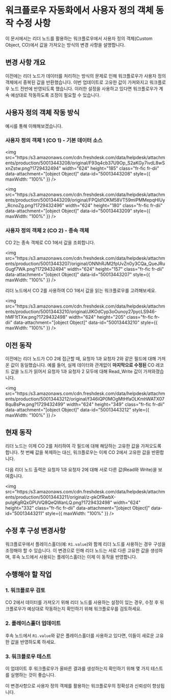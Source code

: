 # 워크플로우 자동화에서 사용자 정의 객체 동작 수정 사항

이 문서에서는 리더 노드를 활용하는 워크플로우에서 사용자 정의 객체(Custom Object, CO)에서 값을 가져오는 방식의 변경 사항을 설명합니다.

## 변경 사항 개요

이전에는 리더 노드가 데이터를 처리하는 방식의 문제로 인해 워크플로우가 사용자 정의 객체에서 중복된 값을 반환했습니다. 이번 업데이트로 고유한 값이 가져와지고 워크플로우 노드 전반에 반영되도록 했습니다. 이러한 설정을 사용하고 있다면 워크플로우가 계속 예상대로 작동하도록 조정이 필요할 수 있습니다.

## 사용자 정의 객체 작동 방식

예시를 통해 이해해보겠습니다.

### 사용자 정의 객체 1 (CO 1) - 기본 데이터 소스

<img src="https:/s3.amazonaws.com/cdn.freshdesk.com/data/helpdesk/attachments/production/50013443208/original/F93q4cb37U9Op_S2aKGy7ivdL8wSxnZstw.png?1729432494" width="624" height="185" class="fr-fic fr-dii" data-attachment="[object Object]" data-id="50013443208" style={{ maxWidth: "100%" }} />

<img src="https:/s3.amazonaws.com/cdn.freshdesk.com/data/helpdesk/attachments/production/50013443209/original/FPQId1OKM58VT59mlPMMepqHIUy_RcnoZg.png?1729432496" width="624" height="180" class="fr-fic fr-dii" data-attachment="[object Object]" data-id="50013443209" style={{ maxWidth: "100%" }} />

### 사용자 정의 객체 2 (CO 2) - 종속 객체

CO 2는 종속 객체로 CO 1에서 값을 조회합니다.

<img src="https:/s3.amazonaws.com/cdn.freshdesk.com/data/helpdesk/attachments/production/50013443207/original/ONNhRJM2fpUvZn0y3CQa_QueJRuGugf7WA.png?1729432494" width="624" height="157" class="fr-fic fr-dii" data-attachment="[object Object]" data-id="50013443207" style={{ maxWidth: "100%" }} />

리더 노드에서 CO 2를 사용하여 CO 1에서 값을 읽는 워크플로우를 고려해보세요.

<img src="https:/s3.amazonaws.com/cdn.freshdesk.com/data/helpdesk/attachments/production/50013443210/original/JIKOdCyp3oOunoy27pycLS946-hMF1tTXw.png?1729432498" width="624" height="205" class="fr-fic fr-dii" data-attachment="[object Object]" data-id="50013443210" style={{ maxWidth: "100%" }} />

## 이전 동작

이전에는 리더 노드가 CO 2에 접근할 때, 요청자 1과 요청자 2와 같은 필드에 대해 가져온 값이 동일했습니다. 예를 들어, 실제 데이터와 관계없이 **마지막으로 수정된** CO 레코드 값을 노드가 읽어서 요청자 1과 요청자 2 모두에 대해 Read_Write 값이 가져와졌습니다.

<img src="https:/s3.amazonaws.com/cdn.freshdesk.com/data/helpdesk/attachments/production/50013443212/original/f346iQP0MOgMtHfaOLKmhWATX078quBsPw.png?1729432499" width="624" height="349" class="fr-fic fr-dii" data-attachment="[object Object]" data-id="50013443212" style={{ maxWidth: "100%" }} />

## 현재 동작

리더 노드는 이제 CO 2를 처리하여 각 필드에 대해 해당하는 고유한 값을 가져오도록 합니다. 첫 번째 값을 복제하는 대신, 워크플로우는 이제 CO 2에서 고유한 값을 반환합니다.

다음 리더 노드 출력은 요청자 1과 요청자 2에 대해 서로 다른 값(Read와 Write)을 보여줍니다.

<img src="https:/s3.amazonaws.com/cdn.freshdesk.com/data/helpdesk/attachments/production/50013443211/original/z-pkOfRwbX-pulgKgRQxGPUVQ8QeQWanLQ.png?1729432498" width="624" height="332" class="fr-fic fr-dii" data-attachment="[object Object]" data-id="50013443211" style={{ maxWidth: "100%" }} />

## 수정 후 구성 변경사항

워크플로우에서 플레이스홀더(예: `R1.value`)와 함께 리더 노드를 사용하는 경우 구성을 조정해야 할 수 있습니다. 이 변경으로 인해 리더 노드는 서로 다른 고유한 값을 생성하며, 후속 노드에서 사용되는 플레이스홀더는 이제 이 동작을 반영합니다.

## 수행해야 할 작업

### 1. 워크플로우 검토
CO 2에서 데이터를 가져오기 위해 리더 노드를 사용하는 설정이 있는 경우, 수정 후 워크플로우가 예상대로 작동하는지 확인하기 위해 워크플로우를 검토하세요.

### 2. 플레이스홀더 업데이트
후속 노드에서 `R1.value`와 같은 플레이스홀더를 사용하고 있다면, 이들이 새로운 고유한 값을 반영하도록 하세요.

### 3. 워크플로우 테스트
이 업데이트 후 워크플로우가 올바른 결과를 생성하는지 확인하기 위해 몇 가지 테스트를 실행하는 것이 좋습니다.

이 변경사항으로 사용자 정의 객체를 활용하는 워크플로우의 정확성과 신뢰성이 향상됩니다.